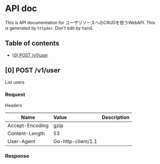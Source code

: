 # API doc

This is API documentation for ユーザリソースへのCRUDを担うWebAPI. This is generated by `httpdoc`. Don't edit by hand.

## Table of contents

- [[0] POST /v1/user](#0-post-v1user)


## [0] POST /v1/user

List users

### Request



Headers

| Name  | Value  | Description |
| ----- | :----- | :--------- |
| Accept-Encoding | gzip |  |
| Content-Length | 53 |  |
| User-Agent | Go-http-client/1.1 |  |







### Response








